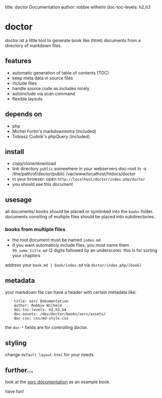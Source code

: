 title: doctor Documentation
author: robbie wilhelm
doc-toc-levels: h2,h3



# doctor

doctor ist a little tool to generate book like 
(html) documents from a directory of markdown files.

## features

* automatic generation of table of contents (TOC)
* keep meta data in source files
* include files
* handle source code as includes nicely
* autoinclude via scan command
* flexible layouts

## depends on

* php
* Michel Fortin's markdownextra (included)
* Tobiasz Cudnik's phpQuery (included)

## install

* copy/clone/download
* link directory `public` somewhere in your webservers doc-root
    ln -s /the/path/of/doctor/public /var/www/localhost/htdocs/doctor
* in your browser: open `http://localhost/doctor/index.php/doctor`
* you should see this document

## usesage

all documents/ books should be placed or symlinked into the `books` folder.
documents consiting of multiple files should be placed into subdirectories.

### books from multiple files

* the root document must be named `index.md`
* if you want automaticly include files, you must name them `99_some_title.md` 
(2 digits followed by an underscore). this is for sorting your chapters

address your `book.md | book/index.md` via `doctor/index.php/[book]`

## metadata

your markdown file can have a header with certain metadata like:

		title: xorc Dokumentation
		author: Robbie Wilhelm
		doc-toc-levels: h2,h3,h4
		doc-assets: /dev/doctor/books/xorc/assets/
		doc-css: css/md-style.css
		
the `doc-*` fields are for controlling doctor. 

## styling

change `default_layout.html` for your needs.

## further...

look at the [xorc documentation](http://github.com/Robbie-Wilhelm/xorc-doc) as an example book.

have fun! 


